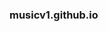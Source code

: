 ### musicv1.github.io






<audio controsl>
  <source src="" type="audio/mpeg">
</audio>
  











